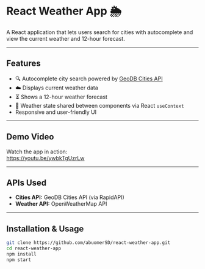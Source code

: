 # React Weather App 🌦️

A React application that lets users search for cities with autocomplete and view the current weather and 12-hour forecast.

---

## Features

- 🔍 Autocomplete city search powered by [GeoDB Cities API](https://rapidapi.com/wirefreethought/api/geodb-cities/)
- ☁️ Displays current weather data
- ⏳ Shows a 12-hour weather forecast
- 🔄 Weather state shared between components via React `useContext`
- Responsive and user-friendly UI

---

## Demo Video

Watch the app in action:  
https://youtu.be/ywbkTgUzrLw

---

## APIs Used

- **Cities API:** GeoDB Cities API (via RapidAPI)
- **Weather API:** OpenWeatherMap API

---

## Installation & Usage

```bash
git clone https://github.com/abuomerSD/react-weather-app.git
cd react-weather-app
npm install
npm start
```
